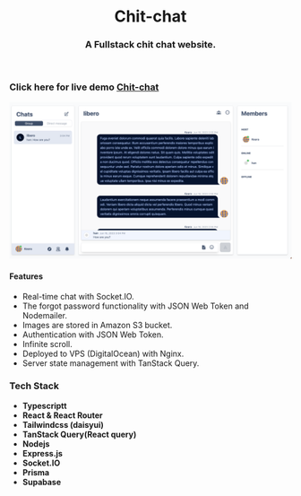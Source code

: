 <!-- PROJECT LOGO -->
<p align="center">

  <h1 align="center">Chit-chat</h1>

  <h3 align="center">
   A Fullstack chit chat website.
  </h3>
 <br />
 
 ### Click here for live demo   <a href="https://www.chitchat.lat/">Chit-chat</a>

</p>

![alt text](https://github.com/janghanp/chit-chat/blob/main/images/screenshot1.png?raw=true)


#### Features

- Real-time chat with Socket.IO.
- The forgot password functionality with JSON Web Token and Nodemailer.
- Images are stored in Amazon S3 bucket.
- Authentication with JSON Web Token.
- Infinite scroll.
- Deployed to VPS (DigitalOcean) with Nginx.
- Server state management with TanStack Query.

### Tech Stack

- **Typescriptt**
- **React & React Router**
- **Tailwindcss (daisyui)**
- **TanStack Query(React query)**
- **Nodejs**
- **Express.js**
- **Socket.IO**
- **Prisma**
- **Supabase**